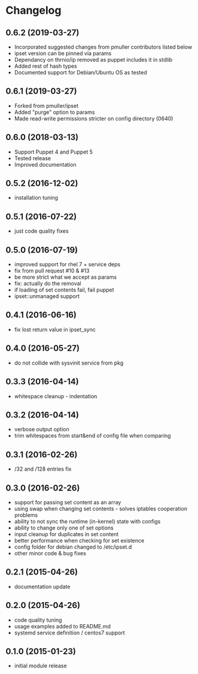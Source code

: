 # Changelog

## 0.6.2 (2019-03-27)
 
* Incorporated suggested changes from pmuller contributors listed below
* ipset version can be pinned via params
* Dependancy on thrnio/ip removed as puppet includes it in stdlib
* Added rest of hash types
* Documented support for Debian/Ubuntu OS as tested

## 0.6.1 (2019-03-27)

* Forked from pmuller/ipset
* Added "purge" option to params
* Made read-write permissions stricter on config directory (0640)

## 0.6.0 (2018-03-13)

* Support Puppet 4 and Puppet 5
* Tested release
* Improved documentation

## 0.5.2 (2016-12-02)

* installation tuning

## 0.5.1 (2016-07-22)

* just code quality fixes

## 0.5.0 (2016-07-19)

* improved support for rhel 7 + service deps
* fix from pull request #10 & #13
* be more strict what we accept as params
* fix: actually do the removal
* if loading of set contents fail, fail puppet
* ipset::unmanaged support

## 0.4.1 (2016-06-16)

* fix lost return value in ipset_sync

## 0.4.0 (2016-05-27)

* do not collide with sysvinit service from pkg

## 0.3.3 (2016-04-14)

* whitespace cleanup - indentation

## 0.3.2 (2016-04-14)

* verbose output option
* trim whitespaces from start&end of config file when comparing

## 0.3.1 (2016-02-26)

* /32 and /128 entries fix

## 0.3.0 (2016-02-26)

* support for passing set content as an array
* using swap when changing set contents - solves iptables cooperation problems
* ability to not sync the runtime (in-kernel) state with configs
* ability to change only one of set options
* input cleanup for duplicates in set content
* better performance when checking for set existence
* config folder for debian changed to /etc/ipset.d
* other minor code & bug fixes

## 0.2.1 (2015-04-26)

* documentation update

## 0.2.0 (2015-04-26)

* code quality tuning
* usage examples added to README.md
* systemd service definition / centos7 support

## 0.1.0 (2015-01-23)

* initial module release
